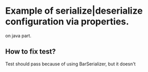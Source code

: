 # Example of serialize|deserialize configuration via properties.

on java part.

## How to fix test?

Test should pass because of using BarSerializer, but it doesn't
